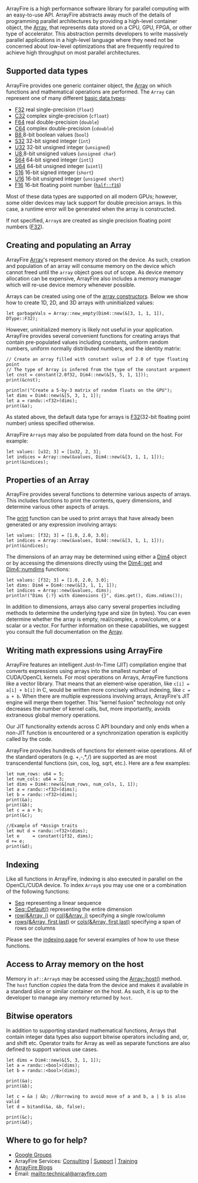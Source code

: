 ArrayFire is a high performance software library for parallel computing with an easy-to-use API.
ArrayFire abstracts away much of the details of programming parallel architectures by providing
a high-level container object, the [Array][1], that represents data stored on a CPU, GPU, FPGA,
or other type of accelerator. This abstraction permits developers to write massively parallel
applications in a high-level language where they need not be concerned about low-level optimizations
that are frequently required to achieve high throughput on most parallel architectures.

## Supported data types

ArrayFire provides one generic container object, the [Array][1] on which functions and mathematical
operations are performed. The `Array` can represent one of many different [basic data types][2]:

* [F32][2] real single-precision (`float`)
* [C32][2] complex single-precision (`cfloat`)
* [F64][2] real double-precision (`double`)
* [C64][2] complex double-precision (`cdouble`)
* [B8 ][2] 8-bit boolean values (`bool`)
* [S32][2] 32-bit signed integer (`int`)
* [U32][2] 32-bit unsigned integer (`unsigned`)
* [U8 ][2] 8-bit unsigned values (`unsigned char`)
* [S64][2] 64-bit signed integer (`intl`)
* [U64][2] 64-bit unsigned integer (`uintl`)
* [S16][2] 16-bit signed integer (`short`)
* [U16][2] 16-bit unsigned integer (`unsigned short`)
* [F16][2] 16-bit floating point number ([`half::f16`][3])

Most of these data types are supported on all modern GPUs; however, some older devices may lack
support for double precision arrays. In this case, a runtime error will be generated when the array
is constructed. 

If not specified, `Array`s are created as single precision floating point numbers ([F32][2]).

## Creating and populating an Array

ArrayFire [Array][1]'s represent memory stored on the device. As such, creation and population of
an array will consume memory on the device which cannot freed until the `array` object goes out of
scope. As device memory allocation can be expensive, ArrayFire also includes a memory manager which
will re-use device memory whenever possible.

Arrays can be created using one of the [array constructors][4]. Below we show how to create 1D, 2D,
and 3D arrays with uninitialized values:

```rust,noplaypen
let garbageVals = Array::new_empty(Dim4::new(&[3, 1, 1, 1]), DType::F32);
```

However, uninitialized memory is likely not useful in your application. ArrayFire provides several
convenient functions for creating arrays that contain pre-populated values including constants,
uniform random numbers, uniform normally distributed numbers, and the identity matrix:

```rust,noplaypen
// Create an array filled with constant value of 2.0 of type floating point
// The type of Array is infered from the type of the constant argument
let cnst = constant(2.0f32, Dim4::new(&[5, 5, 1, 1]));
print(&cnst);
```
```rust,noplaypen
println!("Create a 5-by-3 matrix of random floats on the GPU");
let dims = Dim4::new(&[5, 3, 1, 1]);
let a = randu::<f32>(dims);
print(&a);
```

As stated above, the default data type for arrays is [F32][2](32-bit floating point number) unless
specified otherwise.

ArrayFire `Array`s may also be populated from data found on the host. For example:

```rust,noplaypen
let values: [u32; 3] = [1u32, 2, 3];
let indices = Array::new(&values, Dim4::new(&[3, 1, 1, 1]));
print(&indices);
```

## Properties of an Array

ArrayFire provides several functions to determine various aspects of arrays. This includes
functions to print the contents, query dimensions, and determine various other aspects of arrays.

The [print][5] function can be used to print arrays that have already been generated or any
expression involving arrays:

```rust,noplaypen
let values: [f32; 3] = [1.0, 2.0, 3.0];
let indices = Array::new(&values, Dim4::new(&[3, 1, 1, 1]));
print(&indices);
```

The dimensions of an array may be determined using either a [Dim4][6] object or by accessing the
dimensions directly using the [Dim4::get][7] and [Dim4::numdims][8] functions:

```rust,noplaypen
let values: [f32; 3] = [1.0, 2.0, 3.0];
let dims: Dim4 = Dim4::new(&[3, 1, 1, 1]);
let indices = Array::new(&values, dims);
println!("Dims {:?} with dimensions {}", dims.get(), dims.ndims());
```

In addition to dimensions, arrays also carry several properties including methods to determine the
underlying type and size (in bytes). You can even determine whether the array is empty, real/complex,
a row/column, or a scalar or a vector. For further information on these capabilities, we suggest you
consult the full documentation on the [Array][1].

## Writing math expressions using ArrayFire

ArrayFire features an intelligent Just-In-Time (JIT) compilation engine that converts expressions
using arrays into the smallest number of CUDA/OpenCL kernels. For most operations on Arrays,
ArrayFire functions like a vector library. That means that an element-wise operation, like
`c[i] = a[i] + b[i]` in C, would be written more concisely without indexing, like `c = a + b`. When
there are multiple expressions involving arrays, ArrayFire's JIT engine will merge them together.
This "kernel fusion" technology not only decreases the number of kernel calls, but, more importantly, avoids extraneous global memory operations.

Our JIT functionality extends across C API boundary and only ends when a non-JIT function is
encountered or a synchronization operation is explicitly called by the code.

ArrayFire provides hundreds of functions for element-wise operations. All of the standard operators
(e.g. +,-,\*,/) are supported as are most transcendental functions (sin, cos, log, sqrt, etc.). Here are a few examples:

```rust,noplaypen
let num_rows: u64 = 5;
let num_cols: u64 = 3;
let dims = Dim4::new(&[num_rows, num_cols, 1, 1]);
let a = randu::<f32>(dims);
let b = randu::<f32>(dims);
print(&a);
print(&b);
let c = a + b;
print(&c);

//Example of *Assign traits
let mut d = randu::<f32>(dims);
let e     = constant(1f32, dims);
d += e;
print(&d);
```

## Indexing

Like all functions in ArrayFire, indexing is also executed in parallel on the OpenCL/CUDA device. To
index `Array`s you may use one or a combination of the following functions:

* [Seq][9] representing a linear sequence
* [Seq::Default()][9] representing the entire dimension
* [row(&Array, i)][10] or [col(&Array, i)][11] specifying a single row/column
* [rows(&Array, first,last)][12] or [cols(&Array, first,last)][13] specifying a span of rows or columns

Please see the [indexing page](./indexing.md) for several examples of how to use these functions.

## Access to Array memory on the host

Memory in `af::Array`s may be accessed using the [Array::host()][14] method. The `host` function
*copies* the data from the device and makes it available in a standard slice or similar container on
the host. As such, it is up to the developer to manage any memory returned by `host`.

<!--
Lastly, if you want only the first value from an `af::array` you can use
get it using the [scalar()](\ref af::array::scalar) function:
```rust,noplaypen
```
-->

## Bitwise operators

In addition to supporting standard mathematical functions, Arrays that contain integer data types
also support bitwise operators including and, or, and shift etc. Operator traits for Array as well
as separate functions are also defined to support various use cases.

```rust,noplaypen
let dims = Dim4::new(&[5, 3, 1, 1]);
let a = randu::<bool>(dims);
let b = randu::<bool>(dims);

print(&a);
print(&b);

let c = &a | &b; //Borrowing to avoid move of a and b, a | b is also valid
let d = bitand(&a, &b, false);

print(&c);
print(&d);
```

## Where to go for help?

* [Google Groups][15]
* ArrayFire Services: [Consulting][16] | [Support][17] | [Training][18]
* [ArrayFire Blogs][19]
* Email: <mailto:technical@arrayfire.com>

[1]: http://arrayfire.org/arrayfire-rust/arrayfire/struct.Array.html
[2]: http://arrayfire.org/arrayfire-rust/arrayfire/enum.DType.html
[3]: https://crates.io/crates/half
[4]: http://arrayfire.org/arrayfire-rust/arrayfire/struct.Array.html#method.new_empty
[5]: http://arrayfire.org/arrayfire-rust/arrayfire/fn.print.html
[6]: http://arrayfire.org/arrayfire-rust/arrayfire/struct.Dim4.html
[7]: http://arrayfire.org/arrayfire-rust/arrayfire/struct.Dim4.html#method.get
[8]: http://arrayfire.org/arrayfire-rust/arrayfire/struct.Dim4.html#method.ndims
[9]: http://arrayfire.org/arrayfire-rust/arrayfire/struct.Seq.html
[10]: http://arrayfire.org/arrayfire-rust/arrayfire/fn.row.html
[11]: http://arrayfire.org/arrayfire-rust/arrayfire/fn.col.html
[12]: http://arrayfire.org/arrayfire-rust/arrayfire/fn.rows.html
[13]: http://arrayfire.org/arrayfire-rust/arrayfire/fn.cols.html
[14]: http://arrayfire.org/arrayfire-rust/arrayfire/struct.Dim4.html#method.host
[15]: https://groups.google.com/forum/#!forum/arrayfire-users
[16]: http://arrayfire.com/consulting/
[17]: http://arrayfire.com/support/
[18]: http://arrayfire.com/training/
[19]: http://arrayfire.com/blog/
